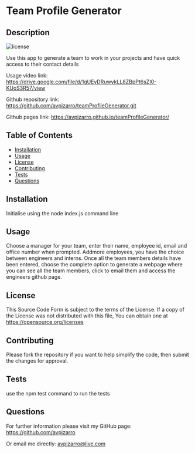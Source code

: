 # Team Profile Generator

  ## Description
  ![license](https://img.shields.io/badge/license-MIT-green.svg)

  Use this app to generate a team to work in your projects and have quick access to their contact details

Usage video link: https://drive.google.com/file/d/1gUEyDRuwykLL8ZBpPt6sZI0-KUoS3R57/view

Github repository link: https://github.com/avpizarro/teamProfileGenerator.git

Github pages link: https://avpizarro.github.io/teamProfileGenerator/

  ## Table of Contents

  * [Installation](#installation)
  * [Usage](#usage)
  * [License](#license)
  * [Contributing](#contributing)
  * [Tests](#tests)
  * [Questions](#questions)

  ## Installation
  Initialise using the node index.js command line

  ## Usage
  Choose a manager for your team, enter their name, employee id, email and office number when prompted. Addmore employees, you have the choice between engineers and interns. Once all the team members details have been entered, choose the complete option to generate a webpage where you can see all the team members, click to email them and access the engineers github page.

  ## License
  This Source Code Form is subject to the terms of the  License. 
  If a copy of the License was not distributed with this file, You can obtain one at https://opensource.org/licenses

  ## Contributing
  Please fork the repository if you want to help simplify the code, then submit the changes for approval.

  ## Tests
  use the npm test command to run the tests

  ## Questions
  For further information please visit my GitHub page:
  https://github.com/avpizarro

  Or email me directly: avpizarro@live.com
  
